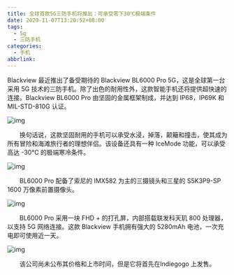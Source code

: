 ```yaml
---
title: 全球首款5G三防手机将推出：可承受零下30℃极端条件
date: 2020-11-07T13:20:52+08:00
tags:
  - 5g
  - 三防手机
categories:
  - 手机
abbrlink:
---
```


Blackview 最近推出了备受期待的 Blackview BL6000 Pro 5G，这是全球第一台采用 5G 技术的三防手机。除了出色的耐用性外，这款智能手机还将提供超快速的连接。Blackview BL6000 Pro 由坚固的金属框架制成，并达到 IP68，IP69K 和 MIL-STD-810G 认证。

![img](https://cdn.jsdelivr.net/gh/yakeing/Documentation@main/Hexo/images/4d96-kcieyvz1189942.jpg)

　　换句话说，这款坚固耐用的手机可以承受水浸，掉落，颠簸和撞击，使其成为所有冒险和海滩旅行者的理想伴侣。该设备还具有一种 IceMode 功能，可以承受高达 -30℃ 的极端寒冷条件。

![img](https://cdn.jsdelivr.net/gh/yakeing/Documentation@main/Hexo/images/ab38-kcieyvz1189983.jpg)

　　BL6000 Pro 配备了索尼的 IMX582 为主的三摄镜头和三星的 S5K3P9-SP 1600 万像素前置摄像头。

![img](https://cdn.jsdelivr.net/gh/yakeing/Documentation@main/Hexo/images/f1b5-kcieyvz1189980.jpg)

　　BL6000 Pro 采用一块 FHD + 的打孔屏，内部搭载联发科天玑 800 处理器，以支持 5G 网络连接。这款 Blackview 手机拥有强大的 5280mAh 电池，一次充电即可使用近一天。

![img](https://cdn.jsdelivr.net/gh/yakeing/Documentation@main/Hexo/images/fa2c-kcieyvz1190028.jpg)

　　该公司尚未公布其价格和上市时间，但是它将首先在Indiegogo 上发售。